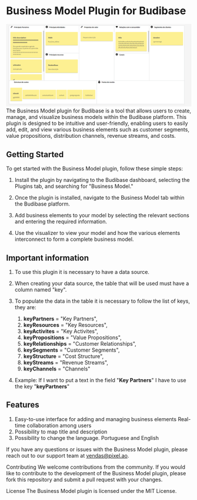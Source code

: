 # Business Model Plugin for Budibase
<img src="https://github.com/edsonpixel/budibase-businessmodel/blob/main/images/capa.png" />
The Business Model plugin for Budibase is a tool that allows users to create, manage, and visualize business models within the Budibase platform. This plugin is designed to be intuitive and user-friendly, enabling users to easily add, edit, and view various business elements such as customer segments, value propositions, distribution channels, revenue streams, and costs.

## Getting Started
To get started with the Business Model plugin, follow these simple steps:
1. Install the plugin by navigating to the Budibase dashboard, selecting the Plugins tab, and  searching for "Business Model."

2. Once the plugin is installed, navigate to the Business Model tab within the Budibase platform.
3. Add business elements to your model by selecting the relevant sections and entering the required information.
4. Use the visualizer to view your model and how the various elements interconnect to form a complete business model.

## Important information

1. To use this plugin it is necessary to have a data source.
2. When creating your data source, the table that will be used must have a column named "key".
3. To populate the data in the table it is necessary to follow the list of keys, they are:
    1. <b>keyPartners</b> = "Key Partners",
    2. <b>keyResources</b> = "Key Resources",
    3. <b>keyActivites</b> = "Key Activites",
    4. <b>keyPropositions</b> = "Value Propositions",
    5. <b>keyRelationships</b> = "Customer Relationships",
    6. <b>keySegments</b> = "Customer Segments",
    7. <b>keyStructure</b> = "Cost Structure",
    8. <b>keyStreams</b> = "Revenue Streams",
    9. <b>keyChannels</b> = "Channels"

4. Example: If I want to put a text in the field "<b>Key Partners</b>" I have to use the key "<b>keyPartners</b>"

## Features
1. Easy-to-use interface for adding and managing business elements Real-time collaboration among users
2. Possibility to map title and description
3. Possibility to change the language. Portuguese and English


If you have any questions or issues with the Business Model plugin, please reach out to our support team at vendas@pixel.ao.

Contributing
We welcome contributions from the community. If you would like to contribute to the development of the Business Model plugin, please fork this repository and submit a pull request with your changes.

License
The Business Model plugin is licensed under the MIT License.